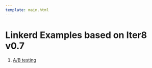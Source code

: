 ```yaml
---
template: main.html
---
```


# Linkerd Examples based on Iter8 v0.7

1.  [A/B testing](https://iter8-tools.github.io/iter8/0.7/tutorials/linkerd/testing-strategies/abexperiment/)  